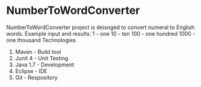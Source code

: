 # NumberToWordConverter
NumberToWordConverter project is deisnged to convert numeral to English words. 
Example input and results:
1 - one
10 - ten
100 - one hundred
1000 - one thousand
Technologies
1. Maven - Build tool
2. Junit 4 - Unit Testing
3. Java 1.7 - Development
4. Eclipse - IDE
5. Git - Respository
